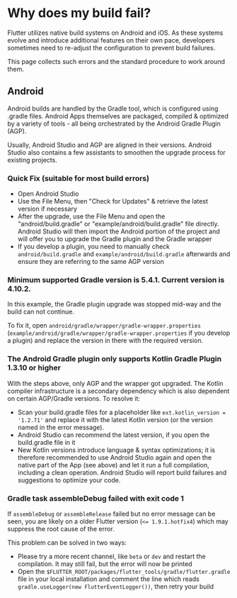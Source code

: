 # Why does my build fail?

Flutter utilizes native build systems on Android and iOS.
As these systems evolve and introduce additional features on their own pace, developers sometimes need to re-adjust the configuration to prevent build failures.

This page collects such errors and the standard procedure to work around them.

## Android

Android builds are handled by the Gradle tool, which is configured using .gradle files.
Android Apps themselves are packaged, compiled & optimized by a variety of tools - all being orchestrated by the Android Gradle Plugin (AGP).

Usually, Android Studio and AGP are aligned in their versions. Android Studio also contains a few assistants to smoothen the upgrade process for existing projects.

### Quick Fix (suitable for most build errors)

- Open Android Studio
- Use the File Menu, then "Check for Updates" & retrieve the latest version if necessary
- After the upgrade, use the File Menu and open the "android/build.gradle" or "example/android/build.gradle" file directly. Android Studio will then import the Android portion of the project and will offer you to upgrade the Gradle plugin and the Gradle wrapper
- If you develop a plugin, you need to manually check `android/build.gradle` and `example/android/build.gradle` afterwards and ensure they are referring to the same AGP version

### Minimum supported Gradle version is 5.4.1. Current version is 4.10.2.

In this example, the Gradle plugin upgrade was stopped mid-way and the build can not continue.

To fix it, open `android/gradle/wrapper/gradle-wrapper.properties` (`example/android/gradle/wrapper/gradle-wrapper.properties` if you develop a plugin) and replace the version in there with the required version.

### The Android Gradle plugin only supports Kotlin Gradle Plugin 1.3.10 or higher

With the steps above, only AGP and the wrapper got upgraded. The Kotlin compiler infrastructure is a secondary dependency which is also dependent on certain AGP/Gradle versions.
To resolve it:
 - Scan your build.gradle files for a placeholder like `ext.kotlin_version = '1.2.71'` and replace it with the latest Kotlin version (or the version named in the error message).
  - Android Studio can recommend the latest version, if you open the build.gradle file in it
 - New Kotlin versions introduce language & syntax optimizations; it is therefore recommended to use Android Studio again and open the native part of the App (see above) and let it run a full compilation, including a clean operation. Android Studio will report build failures and suggestions to optimize your code.

### Gradle task assembleDebug failed with exit code 1

If `assembleDebug` or `assembleRelease` failed but no error message can be seen, you are likely on a older Flutter version (`<= 1.9.1.hotfix4`) which may suppress the root cause of the error.

This problem can be solved in two ways:
 - Please try a more recent channel, like `beta` or `dev` and restart the compilation. It may still fail, but the error will now be printed
 - Open the `$FLUTTER_ROOT/packages/flutter_tools/gradle/flutter.gradle` file in your local installation and comment the line which reads `gradle.useLogger(new FlutterEventLogger())`, then retry your build